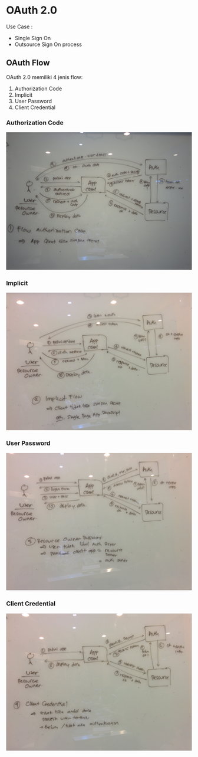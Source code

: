 # OAuth 2.0 #

Use Case : 

* Single Sign On
* Outsource Sign On process

## OAuth Flow ##

OAuth 2.0 memiliki 4 jenis flow:

1. Authorization Code
2. Implicit
3. User Password
4. Client Credential

### Authorization Code ##

![Diagram Auth Code](../img/1-oauth-authcode.jpg)

### Implicit ###

![Diagram Implicit Flow](../img/2-oauth-implicit.jpg)

### User Password ###

![Diagram User Password](../img/3-oauth-user-password.jpg)

### Client Credential ###

![Diagram Client Credential](../img/4-oauth-client-credential.jpg)


